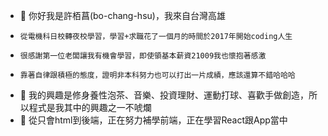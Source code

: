 - 👋 你好我是許栢菖(bo-chang-hsu)，我來自台灣高雄
-     從電機科日校轉夜校學習，學習+求職花了一個月的時間於2017年開始coding人生
-     很感謝第一位老闆讓我有機會學習，即使領基本薪資21009我也懷抱著感激
-     靠著自律跟積極的態度，證明非本科努力也可以打出一片成績，應該還算不錯哈哈哈
- 👀 我的興趣是修身養性泡茶、音樂、投資理財、運動打球、喜歡手做創造，所以程式是我其中的興趣之一不唬爛
- 🌱 從只會html到後端，正在努力補學前端，正在學習React跟App當中
